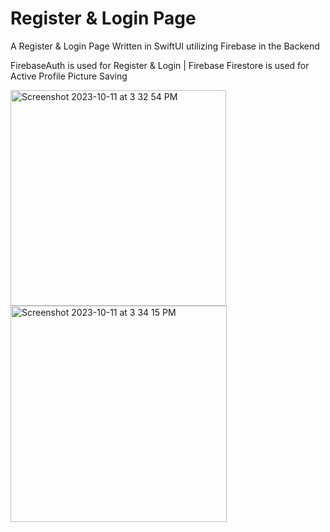 # Register & Login Page

A Register & Login Page Written in SwiftUI utilizing Firebase in the Backend

FirebaseAuth is used for Register & Login | Firebase Firestore is used for Active Profile Picture Saving

<img width="345" alt="Screenshot 2023-10-11 at 3 32 54 PM" src="https://github.com/ReyabSaluja/RegisterLoginPageFirebase/assets/114021780/3e1815e5-8460-4017-a85e-cb2c797dfaae">

<img width="346" alt="Screenshot 2023-10-11 at 3 34 15 PM" src="https://github.com/ReyabSaluja/RegisterLoginPageFirebase/assets/114021780/b0b6754d-ea43-4fe6-809b-43ba0c1607bd">
